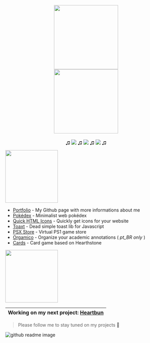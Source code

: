 <h1 align="center">
  <br>
  <img src="https://avatars.githubusercontent.com/u/48167880?v=4" width="200">
  <br>
  <img src="https://img.shields.io/badge/💀_Welcome_💀-232627?style=for-the-badge" width="200">
  <br>
</h1>

<p align="center">
  ♫
  <a href="https://music.youtube.com/watch?v=5qdFjGI9948">
    <img src="https://img.shields.io/badge/F*ck_Love-Lund-white"></a>
  ♫
  <a href="https://music.youtube.com/watch?v=2uYtsFkhANc">
    <img src="https://img.shields.io/badge/Alone-Lund-white"></a>
  ♫
  <a href="https://music.youtube.com/watch?v=2uYtsFkhANc">
    <img src="https://img.shields.io/badge/Rx Luv-Lund-white"></a>
  ♫
</p>

<img src="https://img.shields.io/badge/Projects-f0f0f0?style=for-the-badge" width="164">

- [Portfolio](https://djjjonas.github.io/) - My Github page with more informations about me
- [Pokédex](https://github.com/DJJJonas/pokedex) - Minimalist web pokédex
- [Quick HTML Icons](https://github.com/DJJJonas/quick-html-icons) - Quickly get icons for your website
- [Toaxt](https://github.com/DJJJonas/toaxt) - Dead simple toast lib for Javascript
- [PSX Store](https://github.com/DJJJonas/psx-store) - Virtual PS1 game store
- [Orgamico](https://github.com/DJJJonas/orgamico) - Organize your academic annotations ( *pt_BR only* )
- [Cards](https://github.com/DJJJonas/cards) - Card game based on Hearthstone

<img src="https://img.shields.io/badge/what_i'm_Doing-232627?style=for-the-badge" width="164">

| Working on my next project: [Heartbun](https://github.com/DJJJonas/heartbun) |
| --- |

> Please follow me to stay tuned on my projects 🐼

![github readme image](https://github.com/DJJJonas/djjjonas/assets/48167880/46a18a24-4747-486a-8c1f-303a5dc9a27e)
